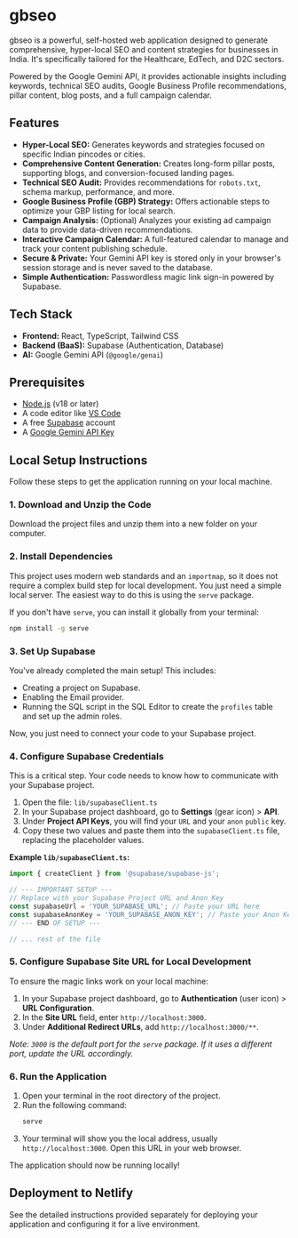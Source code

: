 # gbseo

gbseo is a powerful, self-hosted web application designed to generate comprehensive, hyper-local SEO and content strategies for businesses in India. It's specifically tailored for the Healthcare, EdTech, and D2C sectors.

Powered by the Google Gemini API, it provides actionable insights including keywords, technical SEO audits, Google Business Profile recommendations, pillar content, blog posts, and a full campaign calendar.

## Features

-   **Hyper-Local SEO:** Generates keywords and strategies focused on specific Indian pincodes or cities.
-   **Comprehensive Content Generation:** Creates long-form pillar posts, supporting blogs, and conversion-focused landing pages.
-   **Technical SEO Audit:** Provides recommendations for `robots.txt`, schema markup, performance, and more.
-   **Google Business Profile (GBP) Strategy:** Offers actionable steps to optimize your GBP listing for local search.
-   **Campaign Analysis:** (Optional) Analyzes your existing ad campaign data to provide data-driven recommendations.
-   **Interactive Campaign Calendar:** A full-featured calendar to manage and track your content publishing schedule.
-   **Secure & Private:** Your Gemini API key is stored only in your browser's session storage and is never saved to the database.
-   **Simple Authentication:** Passwordless magic link sign-in powered by Supabase.

## Tech Stack

-   **Frontend:** React, TypeScript, Tailwind CSS
-   **Backend (BaaS):** Supabase (Authentication, Database)
-   **AI:** Google Gemini API (`@google/genai`)

## Prerequisites

-   [Node.js](https://nodejs.org/) (v18 or later)
-   A code editor like [VS Code](https://code.visualstudio.com/)
-   A free [Supabase](https://supabase.com/) account
-   A [Google Gemini API Key](https://aistudio.google.com/app/apikey)

## Local Setup Instructions

Follow these steps to get the application running on your local machine.

### 1. Download and Unzip the Code

Download the project files and unzip them into a new folder on your computer.

### 2. Install Dependencies

This project uses modern web standards and an `importmap`, so it does not require a complex build step for local development. You just need a simple local server. The easiest way to do this is using the `serve` package.

If you don't have `serve`, you can install it globally from your terminal:
```bash
npm install -g serve
```

### 3. Set Up Supabase

You've already completed the main setup! This includes:
-   Creating a project on Supabase.
-   Enabling the Email provider.
-   Running the SQL script in the SQL Editor to create the `profiles` table and set up the admin roles.

Now, you just need to connect your code to your Supabase project.

### 4. Configure Supabase Credentials

This is a critical step. Your code needs to know how to communicate with your Supabase project.

1.  Open the file: `lib/supabaseClient.ts`
2.  In your Supabase project dashboard, go to **Settings** (gear icon) > **API**.
3.  Under **Project API Keys**, you will find your `URL` and your `anon` `public` key.
4.  Copy these two values and paste them into the `supabaseClient.ts` file, replacing the placeholder values.

**Example `lib/supabaseClient.ts`:**
```ts
import { createClient } from '@supabase/supabase-js';

// --- IMPORTANT SETUP ---
// Replace with your Supabase Project URL and Anon Key
const supabaseUrl = 'YOUR_SUPABASE_URL'; // Paste your URL here
const supabaseAnonKey = 'YOUR_SUPABASE_ANON_KEY'; // Paste your Anon Key here
// --- END OF SETUP ---

// ... rest of the file
```

### 5. Configure Supabase Site URL for Local Development

To ensure the magic links work on your local machine:
1.  In your Supabase project dashboard, go to **Authentication** (user icon) > **URL Configuration**.
2.  In the **Site URL** field, enter `http://localhost:3000`.
3.  Under **Additional Redirect URLs**, add `http://localhost:3000/**`.

*Note: `3000` is the default port for the `serve` package. If it uses a different port, update the URL accordingly.*

### 6. Run the Application

1.  Open your terminal in the root directory of the project.
2.  Run the following command:
    ```bash
    serve
    ```
3.  Your terminal will show you the local address, usually `http://localhost:3000`. Open this URL in your web browser.

The application should now be running locally!

## Deployment to Netlify

See the detailed instructions provided separately for deploying your application and configuring it for a live environment.
